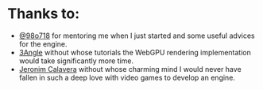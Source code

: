# Thanks to:
- [@98o718](https://www.github.com/98o718) for mentoring me when I just started and some useful advices for the engine.
- [3Angle](https://www.youtube.com/@3Angle_) without whose tutorials the WebGPU rendering implementation would take significantly more time.
- [Jeronim Calavera](https://t.me/hyperduh) without whose charming mind I would never have fallen in such a deep love with video games to develop an engine.
